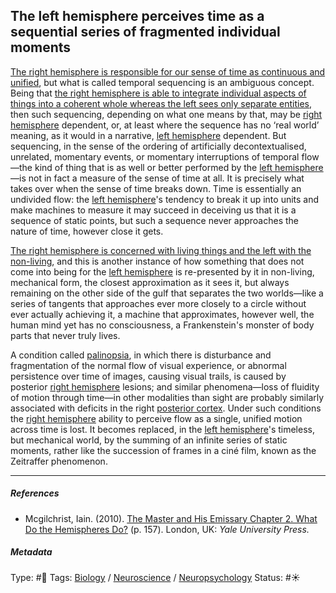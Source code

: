 ## The left hemisphere perceives time as a sequential series of fragmented individual moments

[The right hemisphere is responsible for our sense of time as continuous and unified](The%20right%20hemisphere%20is%20responsible%20for%20our%20sense%20of%20time%20as%20continuous%20and%20unified.md), but what is called temporal sequencing is an ambiguous concept. Being that [the right hemisphere is able to integrate individual aspects of things into a coherent whole whereas the left sees only separate entities](The%20right%20hemisphere%20is%20able%20to%20integrate%20individual%20aspects%20of%20things%20into%20a%20coherent%20whole%20whereas%20the%20left%20sees%20only%20separate%20entities.md), then such sequencing, depending on what one means by that, may be [right hemisphere](Right%20hemisphere.md) dependent, or, at least where the sequence has no ‘real world’ meaning, as it would in a narrative, [left hemisphere](Left%20hemisphere.md) dependent. But sequencing, in the sense of the ordering of artificially decontextualised, unrelated, momentary events, or momentary interruptions of temporal flow—the kind of thing that is as well or better performed by the [left hemisphere](Left%20hemisphere.md)—is not in fact a measure of the sense of time at all. It is precisely what takes over when the sense of time breaks down. Time is essentially an undivided flow: the [left hemisphere](Left%20hemisphere.md)'s tendency to break it up into units and make machines to measure it may succeed in deceiving us that it is a sequence of static points, but such a sequence never approaches the nature of time, however close it gets. 

[The right hemisphere is concerned with living things and the left with the non-living](The%20right%20hemisphere%20is%20concerned%20with%20living%20things%20and%20the%20left%20with%20the%20non-living.md), and this is another instance of how something that does not come into being for the [left hemisphere](Left%20hemisphere.md) is re-presented by it in non-living, mechanical form, the closest approximation as it sees it, but always remaining on the other side of the gulf that separates the two worlds—like a series of tangents that approaches ever more closely to a circle without ever actually achieving it, a machine that approximates, however well, the human mind yet has no consciousness, a Frankenstein's monster of body parts that never truly lives.

A condition called [palinopsia](), in which there is disturbance and fragmentation of the normal flow of visual experience, or abnormal persistence over time of images, causing visual trails, is caused by posterior [right hemisphere](Right%20hemisphere.md) lesions; and similar phenomena—loss of fluidity of motion through time—in other modalities than sight are probably similarly associated with deficits in the right [posterior cortex](). Under such conditions the [right hemisphere](Right%20hemisphere.md) ability to perceive flow as a single, unified motion across time is lost. It becomes replaced, in the [left hemisphere](Left%20hemisphere.md)'s timeless, but mechanical world, by the summing of an infinite series of static moments, rather like the succession of frames in a ciné film, known as the Zeitraffer phenomenon.

---

##### References

* Mcgilchrist, Iain. (2010). [The Master and His Emissary Chapter 2. What Do the Hemispheres Do?](The%20Master%20and%20His%20Emissary%20Chapter%202.%20What%20Do%20the%20Hemispheres%20Do%3F.md) (p. 157). London, UK: *Yale University Press.*

##### Metadata

Type: #🔴 
Tags: [Biology]() / [Neuroscience](Neuroscience.md) / [Neuropsychology](Neuropsychology.md) 
Status: #☀️ 

